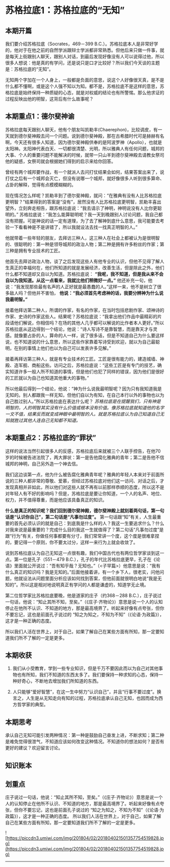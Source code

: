 # 苏格拉底1：苏格拉底的“无知”

## 本期开篇

我们要介绍苏格拉底（Socrates，469－399 B.C.）。苏格拉底本人是非常好学的，他对于在他之前的自然学派跟辩士学派都非常熟悉。但他后来只做一件事，就是每天上街跟别人聊天，跟别人对话，到最后发现好像没有人可以说得过他，所以很多人想说：他是真的有学问，还是说只是口才比较好？所以我们今天谈的主题是：苏格拉底的“无知”。

无知两个字加在一个人身上，一般都是负面的意思，说这个人好像很天真，是不是什么都不懂啊，或是这个人强不知以为知。都不是，苏格拉底不是这样的意思，苏格拉底是始终保持一种质疑的心态，就是对权威的结论也有所警惕。那么他求证的过程反映出他的明智，这背后有什么故事呢？

## 本期重点1：德尔斐神谕

苏格拉底每天跟别人聊天，他有个朋友叫凯勒丰(Chaerephon)，比较调皮，有一天就到德尔斐神殿去问一个问题。说到德尔斐神殿，那在古希腊时代可是赫赫有名啊，今天还有很多人知道，因为德尔斐神殿供奉的是阿波罗神（Apollo），也就是太阳神。太阳神代表白天、一切都很清楚、光明，所以雅典人有任何问题，城邦的大事、个人的重要问题不能解决的时候，就带一只山羊到德尔斐神殿去请教女祭司他的疑惑，女祭司就会根据她们得到的启示来给你回答。

曾经有两个城邦要作战，有一个就派人去问打仗结果会如何，结果答案出来了，说打仗之后有一个城邦会灭亡，但没有说哪一个城邦，就好像很多人听到很多算命、占卦的解释，觉得有点模模糊糊的。

现在情况怎么样呢？凯勒丰到了德尔斐神殿，就问：“在雅典有没有人比苏格拉底更明智？”结果得到的答案是“没有”，居然没有人比苏格拉底更明智，凯勒丰喜出望外，立刻奔走相告，跟苏格拉底说：“我去请示了神明，神明说没有人比你更聪明的。” 苏格拉底说：“我怎么能算聪明呢？我一天到晚跟别人讨论问题，我自己都没有把握。可是神说的话一定有道理，为了去了解神到底什么意思，我可能要去考验一下看看神是不是讲错了，所以我就设法去找一找真正明智的人。”

他就带着一些年轻的朋友，去拜访三种人，这三种人在社会上都被认为是很明智的、很聪明的：第一种是领导城邦的政治人物；第二种是拥有许多粉丝的作家；第三种是拥有专业技术的工匠。

他首先去拜访政治人物，谈了之后发现这些人有他专业的认识，但他不见得了解人生真正的幸福何在，他们所知道的就是发展经济，改善生活，但是除此之外，他们什么都不知道却又自以为知道。苏格拉底说： **“我呢，我不知道，但是我从来不会自以为我知道。从这一点看来，我就比他们稍微好一点。”** 他还补充一句，他说：“我发现那些最有名声的人正好就是最愚蠢的人。”这样一来，他不是树立了很多敌人吗？但他并不害怕， **他说：“我必须首先考虑神的话，我要分辨神为什么说我最明智。”**

接着他拜访第二种人，所谓的作家，有名的作家，在当时包括悲剧作家、颂神诗的作家、史诗的作家这些人。结果呢？苏格拉底说：“我拿出他们作品中最精彩的片段请他们解说，你相信吗？在场的其他人几乎都可以解说的比作者本人更好。”所以苏格拉底从这边得到一个结论，他说：“诗人写诗不是靠智慧，而是靠天才与灵感。就像要占卦的人，算命的人一样，说了很多话，但是不知道自己为什么要这样说，也不知道说的什么意思，所以这些作家靠着写诗受到欢迎，就以为自己最聪明，在别的事情上他们也以为自己可以发表许多见解。”

接着再拜访第三种人，就是有专业技术的工匠。工匠是很有能力的，建造城墙、神殿、造军舰、商船这些。访问之后，苏格拉底说：“这些工匠是有专门的技艺，确实知道许多一般人所不知道的事情，但是他们也犯了同样的错误，因为他们是很好的工匠就以为自己也知道其他重大的事物。”

所以他最后得到一个结论，他说：“神为什么说我最明智呢？因为只有我知道我是无知的。别人都跟我一样无知，但他们自以为有知，在自己本行以外的事物也以为自己胜过别人。”所以苏格拉底在表达什么呢？ *苏格拉底是在提醒我们，只有神是明智的，人的明智其实没有什么价值或根本没有价值。像苏格拉底就知道他的名字一文不值，结果反而就变成神眼中最明智的人。就是苏格拉底认为自己知道自己无知就胜过其他人连自己无知都不知道。*

## 本期重点2：苏格拉底的“罪状”

这样的说法当然引起很多人的反感，苏格拉底后来就被三个人联手控告，在他70岁的时候被告进法院了，两大罪状：第一是告他腐化雅典的青年；第二是告他不信城邦的神明，自己另外造一个神去信。

我们这边谈第一点，他为什么被告腐化雅典青年呢？雅典的年轻人本来对于前面所说的三种人都非常的尊敬、爱慕，但经过苏格拉底对他们这一访问、对话之后，才发现真相并非如此，所以他们对这些人就不再有以前那样恭顺的态度，所以这不是对年轻人有不好的影响吗？但是，苏格拉底是要让你知道，一个人的名声、地位、权力，并不值得尊重，而是他应该具备真正的知识。

 **什么是真正的知识呢？我们回到德尔斐神殿，德尔斐神殿上就刻着两句话，第一句话是“认识你自己”，第二句话是“凡事勿过度”。** 第一句话跟“知”有关，人生最重要的首先必须认识的就是自己：到底我是什么样的人？我这一生要追求什么？什么对我来说是最重要的？完成什么目的我这一生就值得了？第二句话“凡事勿过度”是跟“行为”有关，你做任何事都要有分寸，我们常常讲一个度，这个度是很难拿捏的，要记得一个原则，你不要太过分，这样一来行为上就会收敛了。

说到苏格拉底认为自己无知这一点很有趣，我们中国古代也有两位哲学家谈到这一点。第一位是孔子（551－479 B.C.），孔子的年代比苏格拉底更早，孔子在《论语》里面就公开说过：“吾有知乎哉？无知也。”（<子罕篇>）他意思是说：“我有什么真正的知识吗？我是无知的。”后面他接着讲，有一个乡下人，很老实，问他问题，他就设法从问题里面分析应该如何找到答案，但他前面就很明白地说“我是无知的”。所以这是相对地说明真正有学问的人都是谦虚的，知道学无止境。

第二位哲学家比苏格拉底要晚，他是道家的庄子（约368－288 B.C.），庄子说过一句话，他说：“知止其所不知，至矣。”（《庄子·齐物论》）意思是说一个人的认知停止在他所不认识、不知道的地方，那是最高境界了。听起来好像有点夸张，但你不要忘记，这也是前面孔子说过的 “知之为知之，不知为不知”（《论语·为政篇》），这才是一种正确的态度。

所以我们人活在世界上，对于自己，如果了解自己在某些方面有所知，那一定要知道我们所不了解的一定是更多。

## 本期收获

1. 我们从小受教育，学到一些专业知识，但是千万不要因此而以为自己对其他事物也有所知，我们不知道的东西太多了。我们要保持一种求知的心态，保持一种好奇心，不断地去增加我们所知道的东西。

2. 人只能够“爱好智慧”，在这一生中努力“认识自己”，并且“行事不要过度”。换言之，人生是从无知走向有知的过程，苏格拉底承认自己无知，也因而成为西方哲学家的典型。

## 本期思考

承认自己无知可能引发两种情况：第一种是鼓励自己奋发上进，不断求知；第二种是难免觉得很泄气，不知道应该如何改变这种情况。不知道你的想法如何？是否有更好的建议？欢迎留言讨论。

## 知识账本

## 划重点

庄子说过一句话，他说：“知止其所不知，至矣。”（《庄子·齐物论》）意思是说一个人的认知停止在他所不认识、不知道的地方，那是最高境界了。听起来好像有点夸张，但你不要忘记，这也是前面孔子说过的 “知之为知之，不知为不知”（《论语·为政篇》），这才是一种正确的态度。
所以我们人活在世界上，对于自己，如果了解自己在某些方面有所知，那一定要知道我们所不了解的一定是更多。

![https://piccdn3.umiwi.com/img/201804/02/201804021501357754519828.jpg](https://piccdn3.umiwi.com/img/201804/02/201804021501357754519828.jpg)

---

